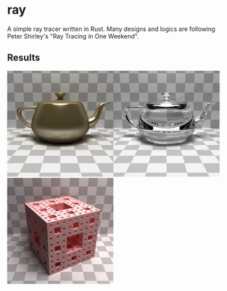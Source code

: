 # ray
A simple ray tracer written in Rust. Many designs and logics are following Peter Shirley's "Ray Tracing in One Weekend".

## Results
<img src="https://github.com/tttmmmyyyy/ray/raw/master/images/image0.png" width=49%><img src="https://github.com/tttmmmyyyy/ray/raw/master/images/image1.png" width=49%>
<img src="https://github.com/tttmmmyyyy/ray/raw/master/images/menger.png" width=49%>

